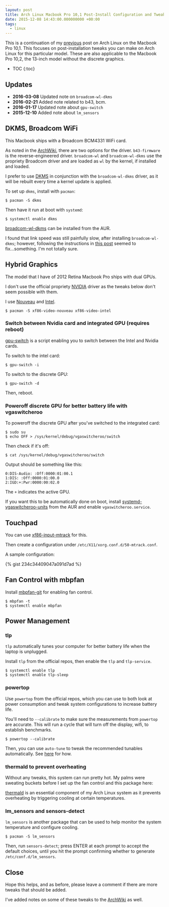 ```yaml
---
layout: post
title: Arch Linux Macbook Pro 10,1 Post-Install Configuration and Tweaks
date: 2015-12-08 14:43:00.000000000 +00:00
tags:
  - linux
---
```


This is a continuation of my [previous](https://allysonjulian.com/triple-boot-os-x-windows-81-and-arch-linux-on-2012-retina-macbook-pro/) post on Arch Linux on the Macbook Pro 10,1. This focuses on post-installation tweaks you can make on Arch Linux for this particular model. These are also applicable to the Macbook Pro 10,2, the 13-inch model without the discrete graphics.

* TOC
{:toc}

## Updates

- **2016-03-08** Updated note on `broadcom-wl-dkms`
- **2016-02-21** Added note related to b43, bcm.
- **2016-01-17** Updated note about `gpu-switch`
- **2015-12-10** Added note about `lm_sensors`

## DKMS, Broadcom WiFi

This Macbook ships with a Broadcom BCM4331 WiFi card.

As noted in the [ArchWiki](https://wiki.archlinux.org/index.php/MacBookPro10,x#Wi-Fi), there are two options for the driver. `b43-firmware` is the reverse-engineered driver. `broadcom-wl` and `broadcom-wl-dkms` use the propriety Broadcom driver and are loaded as `wl` by the kernel, if installed and loaded.

I prefer to use [DKMS](https://wiki.archlinux.org/index.php/Dynamic_Kernel_Module_Support) in conjunction with the `broadcom-wl-dkms` driver, as it will be rebuilt every time a kernel update is applied.

To set up `dkms`, install with `pacman`:

```
$ pacman -S dkms
```

Then have it run at boot with `systemd`:

```
$ systemctl enable dkms
```

[broadcom-wl-dkms](https://aur.archlinux.org/packages/broadcom-wl-dkms) can be installed from the AUR.

I found that link speed was still painfully slow, after installing `broadcom-wl-dkms`; however, following the instructions in [this post](https://bbs.archlinux.org/viewtopic.php?pid=1089845#p1089845) seemed to fix...something. I'm not totally sure.

## Hybrid Graphics

The model that I have of 2012 Retina Macbook Pro ships with dual GPUs.

I don't use the official propriety [NVIDIA](https://wiki.archlinux.org/index.php/NVIDIA) driver as the tweaks below don't seem possible with them.  

I use [Nouveau](https://wiki.archlinux.org/index.php/Nouveau) and [Intel](https://wiki.archlinux.org/index.php/Intel_graphics#Installation).

```
$ pacman -S xf86-video-nouveau xf86-video-intel
```

### Switch between Nvidia card and integrated GPU (requires reboot)

[gpu-switch](https://aur.archlinux.org/packages/gpu-switch/) is a script enabling you to switch between the Intel and Nvidia cards.

To switch to the intel card:

```
$ gpu-switch -i
```

To switch to the discrete GPU:

```
$ gpu-switch -d
```

Then, reboot.

### Poweroff discrete GPU for better battery life with vgaswitcheroo

To poweroff the discrete GPU after you've switched to the integrated card:

```
$ sudo su
$ echo OFF > /sys/kernel/debug/vgaswitcheroo/switch
```

Then check if it's off:

```
$ cat /sys/kernel/debug/vgaswitcheroo/switch
```

Output should be something like this:

```
0:DIS-Audio: :Off:0000:01:00.1
1:DIS: :Off:0000:01:00.0
2:IGD:+:Pwr:0000:00:02.0
```

The `+` indicates the active GPU.

If you want this to be automatically done on boot, install [systemd-vgaswitcheroo-units](https://aur.archlinux.org/packages/systemd-vgaswitcheroo-units) from the AUR and enable `vgaswitcheroo.service`.

## Touchpad

You can use [xf86-input-mtrack](https://aur.archlinux.org/packages/xf86-input-mtrack-git/) for this.

Then create a configuration under `/etc/X11/xorg.conf.d/50-mtrack.conf`.

A sample configuration:

{% gist 234c34409047a091d7ad %}

## Fan Control with mbpfan

Install [mbpfan-git](https://aur.archlinux.org/packages/mbpfan-git/) for enabling fan control.

```
$ mbpfan -t
$ systemctl enable mbpfan
```

## Power Management

### tlp

`tlp` automatically tunes your computer for better battery life when the laptop is unplugged.

Install `tlp` from the official repos, then enable the `tlp` and `tlp-service`.

```
$ systemctl enable tlp
$ systemctl enable tlp-sleep
```

### powertop

Use `powertop` from the official repos, which you can use to both look at power consumption and tweak system configurations to increase battery life. 

You'll need to `--calibrate` to make sure the measurements from `powertop` are accurate. This will run a cycle that will turn off the display, wifi, to establish benchmarks.

```
$ powertop --calibrate
```

Then, you can use `auto-tune` to tweak the recommended tunables automatically. See [here](https://wiki.archlinux.org/index.php/Powertop#Tips_and_tricks) for how.

### thermald to prevent overheating

Without any tweaks, this system can run pretty hot. My palms were sweating buckets before I set up the fan control and this package here:

[thermald](https://aur.archlinux.org/packages/thermald/) is an essential component of my Arch Linux system as it prevents overheating by triggering cooling at certain temperatures.

### lm_sensors and sensors-detect

`lm_sensors` is another package that can be used to help monitor the system temperature and configure cooling.

```
$ pacman -S lm_sensors
```

Then, run `sensors-detect`; press ENTER at each prompt to accept the default choices, until you hit the prompt confirming whether to generate `/etc/conf.d/lm_sensors`.

## Close

Hope this helps, and as before, please leave a comment if there are more tweaks that should be added.

I've added notes on some of these tweaks to the [ArchWiki](https://wiki.archlinux.org/index.php/MacBookPro10,x) as well.
